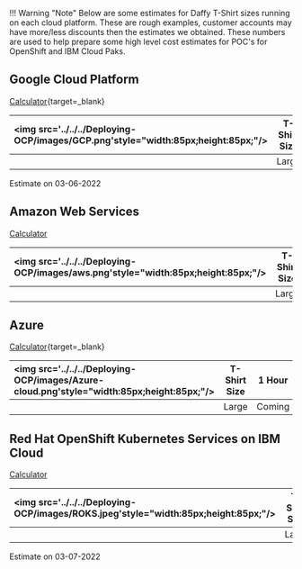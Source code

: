 <script>
  document.title = "Deployment Estimates";
</script>
!!! Warning "Note"
  Below are some estimates for Daffy T-Shirt sizes running on each cloud platform. These are rough examples, customer accounts may have more/less discounts then the estimates we obtained.  These numbers are used to help prepare some high level cost estimates for POC's for OpenShift and IBM Cloud Paks.


## Google Cloud Platform
[Calculator](https://cloud.google.com/products/calculator){target=_blank}

  | <img src='../../../Deploying-OCP/images/GCP.png'style="width:85px;height:85px;"/> | T-Shirt Size    | 1 Hour | 1 Day | 1 Week | 1 Month|
  | :---      |    :----:     |  :----:     |  :----:     |  :----:     |  :----:     |
  | | Large  | $6.69|$160.56|$1,123.92|$4,816.80

Estimate on 03-06-2022

## Amazon Web Services
[Calculator](https://calculator.aws/#/)

| <img src='../../../Deploying-OCP/images/aws.png'style="width:85px;height:85px;"/> | T-Shirt Size    | 1 Hour | 1 Day | 1 Week | 1 Month|
| :---      |    :----:     |  :----:     |  :----:     |  :----:     |  :----:     |
| | Large  | Coming|Coming|Coming|Coming

## Azure
[Calculator](https://azure.microsoft.com/en-us/pricing/calculator/){target=_blank}

| <img src='../../../Deploying-OCP/images/Azure-cloud.png'style="width:85px;height:85px;"/> | T-Shirt Size    | 1 Hour | 1 Day | 1 Week | 1 Month|
| :---      |    :----:     |  :----:     |  :----:     |  :----:     |  :----:     |  
| | Large  | Coming|Coming|Coming|Coming

## Red Hat OpenShift Kubernetes Services on IBM Cloud
[Calculator](https://calculator.aws/#/)

| <img src='../../../Deploying-OCP/images/ROKS.jpeg'style="width:85px;height:85px;"/> | T-Shirt Size    | 1 Hour | 1 Day | 1 Week | 1 Month|
| :---      |    :----:     |  :----:     |  :----:     |  :----:     |  :----:     |
| | Large  | $5.70|$136.80|$957.60|$4,104.00|

Estimate on 03-07-2022
